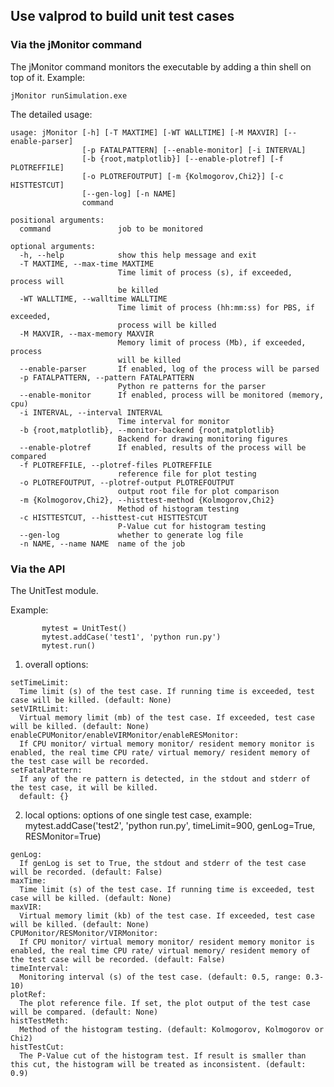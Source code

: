 ## Use valprod to build unit test cases

### Via the jMonitor command

The jMonitor command monitors the executable by adding a thin shell on top of it.
Example:

`jMonitor runSimulation.exe`

The detailed usage:
```
usage: jMonitor [-h] [-T MAXTIME] [-WT WALLTIME] [-M MAXVIR] [--enable-parser]
                [-p FATALPATTERN] [--enable-monitor] [-i INTERVAL]
                [-b {root,matplotlib}] [--enable-plotref] [-f PLOTREFFILE]
                [-o PLOTREFOUTPUT] [-m {Kolmogorov,Chi2}] [-c HISTTESTCUT]
                [--gen-log] [-n NAME]
                command

positional arguments:
  command               job to be monitored

optional arguments:
  -h, --help            show this help message and exit
  -T MAXTIME, --max-time MAXTIME
                        Time limit of process (s), if exceeded, process will
                        be killed
  -WT WALLTIME, --walltime WALLTIME
                        Time limit of process (hh:mm:ss) for PBS, if exceeded,
                        process will be killed
  -M MAXVIR, --max-memory MAXVIR
                        Memory limit of process (Mb), if exceeded, process
                        will be killed
  --enable-parser       If enabled, log of the process will be parsed
  -p FATALPATTERN, --pattern FATALPATTERN
                        Python re patterns for the parser
  --enable-monitor      If enabled, process will be monitored (memory, cpu)
  -i INTERVAL, --interval INTERVAL
                        Time interval for monitor
  -b {root,matplotlib}, --monitor-backend {root,matplotlib}
                        Backend for drawing monitoring figures
  --enable-plotref      If enabled, results of the process will be compared
  -f PLOTREFFILE, --plotref-files PLOTREFFILE
                        reference file for plot testing
  -o PLOTREFOUTPUT, --plotref-output PLOTREFOUTPUT
                        output root file for plot comparison
  -m {Kolmogorov,Chi2}, --histtest-method {Kolmogorov,Chi2}
                        Method of histogram testing
  -c HISTTESTCUT, --histtest-cut HISTTESTCUT
                        P-Value cut for histogram testing
  --gen-log             whether to generate log file
  -n NAME, --name NAME  name of the job
```

### Via the API 

The UnitTest module.   

Example: 
```
       mytest = UnitTest()
       mytest.addCase('test1', 'python run.py')
       mytest.run()
```

  1. overall options:

    setTimeLimit: 
      Time limit (s) of the test case. If running time is exceeded, test case will be killed. (default: None)
    setVIRtLimit:
      Virtual memory limit (mb) of the test case. If exceeded, test case will be killed. (default: None)
    enableCPUMonitor/enableVIRMonitor/enableRESMonitor:
      If CPU monitor/ virtual memory monitor/ resident memory monitor is enabled, the real time CPU rate/ virtual memory/ resident memory of the test case will be recorded.
    setFatalPattern:
      If any of the re pattern is detected, in the stdout and stderr of the test case, it will be killed.
      default: {}

  2. local options:
    options of one single test case, example: mytest.addCase('test2', 'python run.py', timeLimit=900, genLog=True, RESMonitor=True)

    genLog:
      If genLog is set to True, the stdout and stderr of the test case will be recorded. (default: False)
    maxTime:
      Time limit (s) of the test case. If running time is exceeded, test case will be killed. (default: None)
    maxVIR:
      Virtual memory limit (kb) of the test case. If exceeded, test case will be killed. (default: None)
    CPUMonitor/RESMonitor/VIRMonitor:
      If CPU monitor/ virtual memory monitor/ resident memory monitor is enabled, the real time CPU rate/ virtual memory/ resident memory of the test case will be recorded. (default: False)
    timeInterval:
      Monitoring interval (s) of the test case. (default: 0.5, range: 0.3-10)
    plotRef:
      The plot reference file. If set, the plot output of the test case will be compared. (default: None)
    histTestMeth:
      Method of the histogram testing. (default: Kolmogorov, Kolmogorov or Chi2)
    histTestCut:
      The P-Value cut of the histogram test. If result is smaller than this cut, the histogram will be treated as inconsistent. (default: 0.9)
